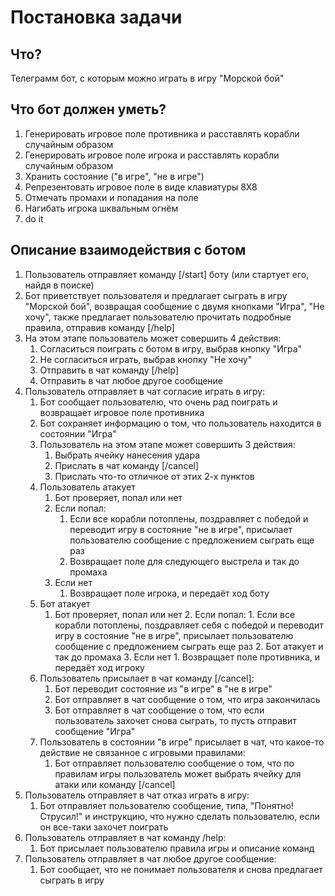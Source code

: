 # Постановка задачи
## Что?
Телеграмм бот, с которым можно играть в игру "Морской бой"

## Что бот должен уметь?
1. Генерировать игровое поле противника и расставлять корабли случайным образом
2. Генерировать игровое поле игрока и расставлять корабли случайным образом
3. Хранить состояние ("в игре", "не в игре")
4. Репрезентовать игровое поле в виде клавиатуры 8Х8
5. Отмечать промахи и попадания на поле
6. Нагибать игрока шквальным огнём
7. do it

## Описание взаимодействия с ботом
1. Пользователь отправляет команду [/start] боту (или стартует его, найдя в поиске)
2. Бот приветствует пользователя и предлагает сыграть в игру "Морской бой",
   возвращая сообщение с двумя кнопками "Игра", "Не хочу",
   также предлагает пользователю прочитать подробные правила, отправив команду [/help]
3. На этом этапе пользователь может совершить 4 действия:
    1. Согласиться поиграть с ботом в игру, выбрав кнопку "Игра"
    2. Не согласиться играть, выбрав кнопку "Не хочу"
    3. Отправить в чат команду [/help]
    4. Отправить в чат любое другое сообщение
4. Пользователь отправляет в чат согласие играть в игру:
    1. Бот сообщает пользователю, что очень рад поиграть и возвращает игровое поле противника
    2. Бот сохраняет информацию о том, что   пользователь находится в состоянии "Игра"
    3. Пользователь на этом этапе может совершить 3 действия:
        1. Выбрать ячейку нанесения удара
        2. Прислать в чат команду [/cancel]
        3. Прислать что-то отличное от этих 2-х пунктов
    4. Пользователь атакует
        1. Бот проверяет, попал или нет
        2. Если попал:
            1. Если все корабли потоплены, поздравляет с победой и переводит игру в состояние "не в игре", присылает пользователю сообщение с предложением сыграть еще раз
            2. Возвращает поле для следующего выстрела и так до промаха
        3. Если нет
            1. Возвращает поле игрока, и передаёт ход боту
    5. Бот атакует
        1. Бот проверяет, попал или нет
            2. Если попал:
                1. Если все корабли потоплены, поздравляет себя с победой и переводит игру в состояние "не в игре",
                присылает пользователю сообщение с предложением сыграть еще раз
                2. Бот атакует и так до промаха
            3. Если нет
                1. Возвращает поле противника, и передаёт ход игроку
    6. Пользователь присылает в чат команду [/cancel]:
        1. Бот переводит состояние из "в игре" в "не в игре"
        2. Бот отправляет в чат сообщение о том, что игра закончилась
        3. Бот отправляет в чат сообщение о том, что если пользователь захочет снова сыграть, то пусть отправит сообщение "Игра"
    7. Пользователь в состоянии "в игре" присылает в чат, что какое-то действие не связанное с игровыми правилами:
        1. Бот отправляет пользователю сообщение о том,
           что по правилам игры пользователь может выбрать ячейку для атаки или команду [/cancel]
5. Пользователь отправляет в чат отказ играть в игру:
    1. Бот отправляет пользователю сообщение, типа, "Понятно! Струсил!" и инструкцию, что нужно сделать пользователю,
      если он все-таки захочет поиграть
6. Пользователь отправляет в чат команду /help:
    1. Бот присылает пользователю правила игры и описание команд
7. Пользователь отправляет в чат любое другое сообщение:
    1. Бот сообщает, что не понимает пользователя и снова предлагает сыграть в игру